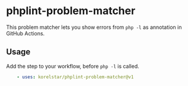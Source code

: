 # phplint-problem-matcher

This problem matcher lets you show errors from `php -l` as annotation in GitHub Actions.

## Usage

Add the step to your workflow, before `php -l` is called.

```yaml
    - uses: korelstar/phplint-problem-matcher@v1
```
